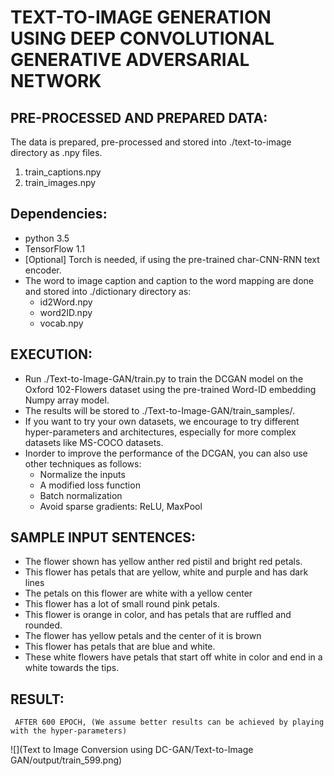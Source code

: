 # TEXT-TO-IMAGE GENERATION USING DEEP CONVOLUTIONAL GENERATIVE ADVERSARIAL NETWORK

## PRE-PROCESSED AND PREPARED DATA:
The  data is prepared, pre-processed and stored into ./text-to-image directory as .npy files.
1.	train_captions.npy
2.	train_images.npy

## Dependencies:
* python 3.5
* TensorFlow 1.1
* [Optional] Torch is needed, if using the pre-trained char-CNN-RNN text encoder.
* The word to image caption and caption to the word mapping are done and stored into ./dictionary directory as:
     * id2Word.npy
     * word2ID.npy
     * vocab.npy

## EXECUTION:
* Run ./Text-to-Image-GAN/train.py to train the DCGAN model on the Oxford 102-Flowers dataset using the pre-trained Word-ID embedding Numpy array model.
* The results will be stored to ./Text-to-Image-GAN/train_samples/.
* If you want to try your own datasets, we encourage to try different hyper-parameters and architectures, especially for more complex datasets like MS-COCO datasets.
* Inorder to improve the performance of the DCGAN, you can also use other techniques as follows:
    * Normalize the inputs
    * A modified loss function
    * Batch normalization
    * Avoid sparse gradients: ReLU, MaxPool

## SAMPLE INPUT SENTENCES:
* The flower shown has yellow anther red pistil and bright red petals.
* This flower has petals that are yellow, white and purple and has dark lines
* The petals on this flower are white with a yellow center
* This flower has a lot of small round pink petals.
* This flower is orange in color, and has petals that are ruffled and rounded.
* The flower has yellow petals and the center of it is brown
* This flower has petals that are blue and white.
* These white flowers have petals that start off white in color and end in a white towards the tips.

## RESULT:
     AFTER 600 EPOCH, (We assume better results can be achieved by playing with the hyper-parameters)
     
![](Text to Image Conversion using DC-GAN/Text-to-Image GAN/output/train_599.png)
     
 


